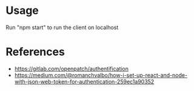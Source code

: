 # Usage

Run "npm start" to run the client on localhost

# References

* https://gitlab.com/openpatch/authentification
* https://medium.com/@romanchvalbo/how-i-set-up-react-and-node-with-json-web-token-for-authentication-259ec1a90352
